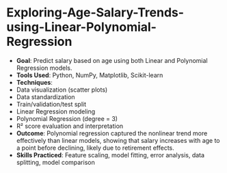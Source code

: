 # Exploring-Age-Salary-Trends-using-Linear-Polynomial-Regression

-  **Goal**: Predict salary based on age using both Linear and Polynomial Regression models.  
-  **Tools Used**: Python, NumPy, Matplotlib, Scikit-learn  
-  **Techniques**:
  - Data visualization (scatter plots)
  - Data standardization
  - Train/validation/test split
  - Linear Regression modeling
  - Polynomial Regression (degree = 3)
  - R² score evaluation and interpretation
-  **Outcome**: Polynomial regression captured the nonlinear trend more effectively than linear models, showing that salary increases with age to a point before declining, likely due to retirement effects.
-  **Skills Practiced**: Feature scaling, model fitting, error analysis, data splitting, model comparison
